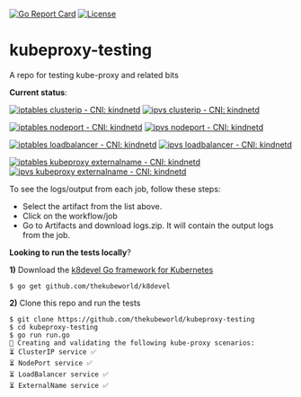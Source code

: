 [![Go Report Card](https://goreportcard.com/badge/github.com/thekubeworld/kubeproxy-testing)](https://goreportcard.com/report/github.com/thekubeworld/kubeproxy-testing)
[![License](https://img.shields.io/badge/License-Apache%202.0-blue.svg)](https://opensource.org/licenses/Apache-2.0)

# kubeproxy-testing
A repo for testing kube-proxy and related bits

**Current status**:  

[![iptables clusterip - CNI: kindnetd](https://github.com/thekubeworld/kubeproxy-testing/actions/workflows/iptables_kubeproxy_clusterip.yml/badge.svg)](https://github.com/thekubeworld/kubeproxy-testing/actions/workflows/iptables_kubeproxy_clusterip.yml)
[![ipvs clusterip - CNI: kindnetd](https://github.com/thekubeworld/kubeproxy-testing/actions/workflows/ipvs_kubeproxy_clusterip.yml/badge.svg)](https://github.com/thekubeworld/kubeproxy-testing/actions/workflows/ipvs_kubeproxy_clusterip.yml)

[![iptables nodeport - CNI: kindnetd](https://github.com/thekubeworld/kubeproxy-testing/actions/workflows/iptables_kubeproxy_nodeport.yml/badge.svg)](https://github.com/thekubeworld/kubeproxy-testing/actions/workflows/iptables_kubeproxy_nodeport.yml)
[![ipvs nodeport - CNI: kindnetd](https://github.com/thekubeworld/kubeproxy-testing/actions/workflows/ipvs_kubeproxy_nodeport.yml/badge.svg)](https://github.com/thekubeworld/kubeproxy-testing/actions/workflows/ipvs_kubeproxy_nodeport.yml)

[![iptables loadbalancer - CNI: kindnetd](https://github.com/thekubeworld/kubeproxy-testing/actions/workflows/iptables_kubeproxy_loadbalancer.yml/badge.svg)](https://github.com/thekubeworld/kubeproxy-testing/actions/workflows/iptables_kubeproxy_loadbalancer.yml)
[![ipvs loadbalancer - CNI: kindnetd](https://github.com/thekubeworld/kubeproxy-testing/actions/workflows/ipvs_kubeproxy_loadbalancer.yml/badge.svg)](https://github.com/thekubeworld/kubeproxy-testing/actions/workflows/ipvs_kubeproxy_loadbalancer.yml)

[![iptables kubeproxy externalname - CNI: kindnetd](https://github.com/thekubeworld/kubeproxy-testing/actions/workflows/iptables_kubeproxy_externalname.yml/badge.svg)](https://github.com/thekubeworld/kubeproxy-testing/actions/workflows/iptables_kubeproxy_externalname.yml)
[![ipvs kubeproxy externalname - CNI: kindnetd](https://github.com/thekubeworld/kubeproxy-testing/actions/workflows/ipvs_kubeproxy_externalname.yml/badge.svg)](https://github.com/thekubeworld/kubeproxy-testing/actions/workflows/ipvs_kubeproxy_externalname.yml)


To see the logs/output from each job, follow these steps:

- Select the artifact from the list above.
- Click on the workflow/job
- Go to Artifacts and download logs.zip. It will contain the output logs from the job.

**Looking to run the tests locally**?  

**1)** Download the [k8devel Go framework for Kubernetes](https://github.com/thekubeworld/k8devel)
```
$ go get github.com/thekubeworld/k8devel
```

**2)** Clone this repo and run the tests
```
$ git clone https://github.com/thekubeworld/kubeproxy-testing
$ cd kubeproxy-testing
$ go run run.go 
🤖 Creating and validating the following kube-proxy scenarios:
⏳ ClusterIP service ✅
⏳ NodePort service ✅
⏳ LoadBalancer service ✅
⏳ ExternalName service ✅
```
